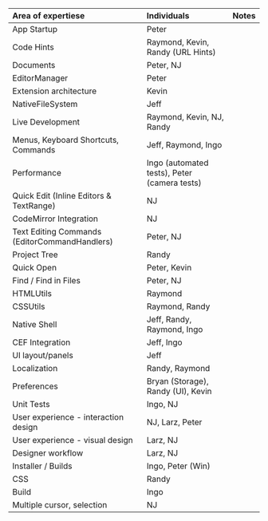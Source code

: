 | Area of expertiese | Individuals | Notes | 
|:--------------------------|:---------------------|:--------:| 
|App Startup| Peter || 
|Code Hints| Raymond, Kevin, Randy (URL Hints) ||	 
|Documents| Peter, NJ || 
|EditorManager|	Peter||	 
|Extension architecture| Kevin|| 
|NativeFileSystem| Jeff|| 
|Live Development| Raymond, Kevin, NJ, Randy|| 
|Menus, Keyboard Shortcuts, Commands|	Jeff, Raymond, Ingo|| 
|Performance| Ingo (automated tests), Peter (camera tests) ||	 
|Quick Edit (Inline Editors & TextRange) | NJ || 
|CodeMirror Integration| NJ ||	 
|Text Editing Commands (EditorCommandHandlers) | Peter, NJ || 
|Project Tree |Randy || 
|Quick Open| Peter, Kevin || 
|Find / Find in Files| Peter, NJ || 
|HTMLUtils |Raymond ||	 
|CSSUtils| Raymond, Randy || 
|Native Shell| Jeff, Randy, Raymond, Ingo || 
|CEF Integration| Jeff, Ingo ||	 
|UI layout/panels| Jeff	|| 
|Localization| Randy, Raymond ||	 
|Preferences| Bryan (Storage), Randy (UI), Kevin || 
|Unit Tests| Ingo, NJ || 
|User experience - interaction design| NJ, Larz, Peter	|| 
|User experience - visual design| Larz, NJ||	 
|Designer workflow| Larz, NJ||	 
|Installer / Builds| Ingo, Peter (Win) || 
|CSS	|Randy	|| 
|Build| Ingo || 
|Multiple cursor, selection| NJ ||